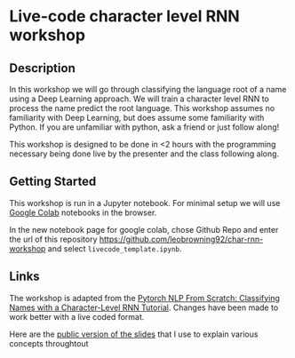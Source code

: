 # Live-code character level RNN workshop

## Description

In this workshop we will go through classifying the language root of a name using a Deep Learning approach. We will train a character level RNN to process the name predict the root language.
This workshop assumes no familiarity with Deep Learning, but does assume some familiarity with Python. If you are unfamiliar with python, ask a friend or just follow along!

This workshop is designed to be done in <2 hours with the programming necessary being done live by the presenter and the class following along.

## Getting Started

This workshop is run in a Jupyter notebook. For minimal setup we will use [Google Colab](https://colab.research.google.com/) notebooks in the browser.

In the new notebook page for google colab, chose Github Repo and enter the url of this repository https://github.com/leobrowning92/char-rnn-workshop and select `livecode_template.ipynb`.

## Links

The workshop is adapted from the [Pytorch NLP From Scratch: Classifying Names with a Character-Level RNN Tutorial](https://pytorch.org/tutorials/intermediate/char_rnn_classification_tutorial.html).
Changes have been made to work better with a live coded format.

Here are the [public version of the slides](https://docs.google.com/presentation/d/1JokAeKVy9pwjE30_WN405eDK2mF7DUUBWj1sFKgEK4U/edit?usp=sharing) that I use to explain various concepts throughtout
